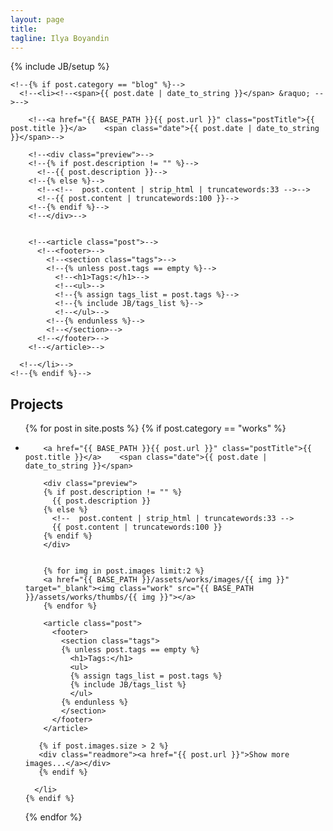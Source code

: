 ```yaml
---
layout: page
title: 
tagline: Ilya Boyandin
---
```

{% include JB/setup %}


<!--## Posts-->

<!--<ul class="posts">-->
  <!--{% for post in site.posts %}-->
    <!--{% if post.category == "blog" %}-->
      <!--<li><!--<span>{{ post.date | date_to_string }}</span> &raquo; -->-->

        <!--<a href="{{ BASE_PATH }}{{ post.url }}" class="postTitle">{{ post.title }}</a>    <span class="date">{{ post.date | date_to_string }}</span>-->

        <!--<div class="preview">-->
        <!--{% if post.description != "" %}-->
          <!--{{ post.description }}-->
        <!--{% else %}-->
          <!--<!--  post.content | strip_html | truncatewords:33 -->-->
          <!--{{ post.content | truncatewords:100 }}-->
        <!--{% endif %}-->
        <!--</div>-->


        <!--<article class="post">-->
          <!--<footer>-->
            <!--<section class="tags">-->
            <!--{% unless post.tags == empty %}-->
              <!--<h1>Tags:</h1>-->
              <!--<ul>-->
              <!--{% assign tags_list = post.tags %}-->
              <!--{% include JB/tags_list %}-->
              <!--</ul>-->
            <!--{% endunless %}-->
            <!--</section>-->
          <!--</footer>-->
        <!--</article>-->

      <!--</li>-->
    <!--{% endif %}-->
  <!--{% endfor %}-->
<!--</ul>-->




## Projects

<ul class="works">
  {% for post in site.posts %}
    {% if post.category == "works" %}
      <li><!--<span>{{ post.date | date_to_string }}</span> &raquo; -->

        <a href="{{ BASE_PATH }}{{ post.url }}" class="postTitle">{{ post.title }}</a>    <span class="date">{{ post.date | date_to_string }}</span>

        <div class="preview">
        {% if post.description != "" %}
          {{ post.description }}
        {% else %}
          <!--  post.content | strip_html | truncatewords:33 -->
          {{ post.content | truncatewords:100 }}
        {% endif %}
        </div>


        {% for img in post.images limit:2 %}
        <a href="{{ BASE_PATH }}/assets/works/images/{{ img }}" target="_blank"><img class="work" src="{{ BASE_PATH }}/assets/works/thumbs/{{ img }}"></a>
        {% endfor %}

        <article class="post">
          <footer>
            <section class="tags">
            {% unless post.tags == empty %}
              <h1>Tags:</h1>
              <ul>
              {% assign tags_list = post.tags %}
              {% include JB/tags_list %}
              </ul>
            {% endunless %}
            </section>
          </footer>
        </article>

       {% if post.images.size > 2 %}
       <div class="readmore"><a href="{{ post.url }}">Show more images...</a></div>
       {% endif %}

      </li>
    {% endif %}
  {% endfor %}
</ul>








[me]: assets/images/myuserpic2-sm.jpg "Ilya Boyandin"





